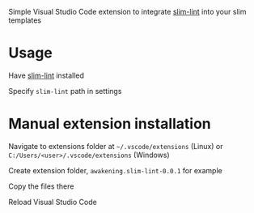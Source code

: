 Simple Visual Studio Code extension to integrate [slim-lint](https://github.com/sds/slim-lint) into your slim templates

# Usage

Have [slim-lint](https://github.com/sds/slim-lint) installed

Specify `slim-lint` path in settings 

# Manual extension installation

Navigate to extensions folder at `~/.vscode/extensions` (Linux) or `C:/Users/<user>/.vscode/extensions` (Windows)

Create extension folder, `awakening.slim-lint-0.0.1` for example

Copy the files there

Reload Visual Studio Code
